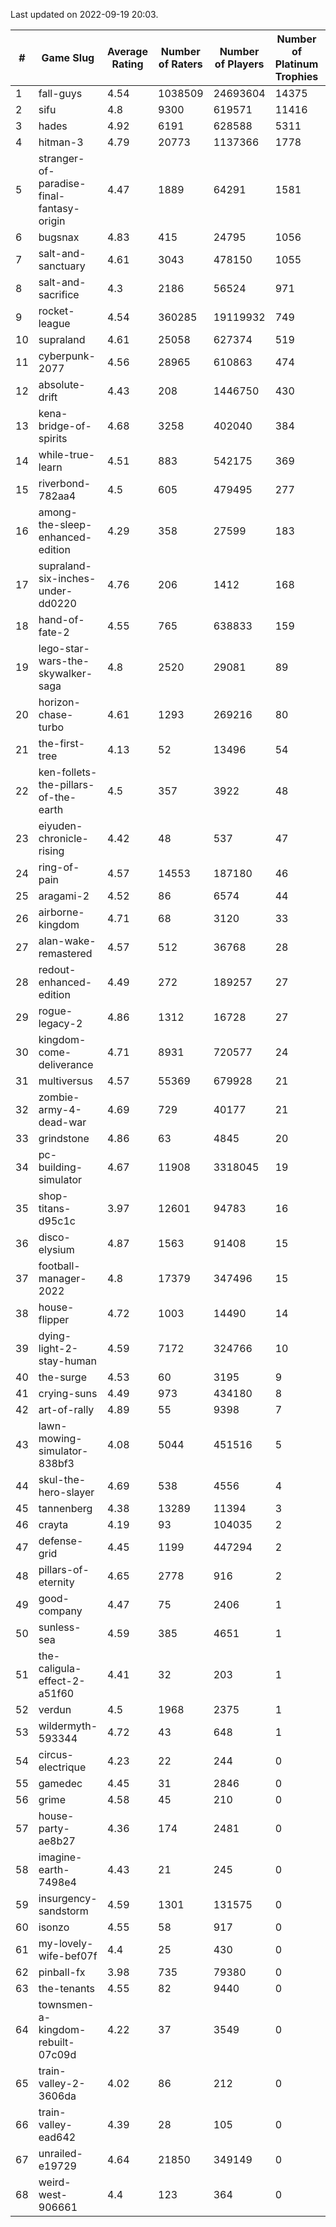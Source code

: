 Last updated on 2022-09-19 20:03.


|#|Game Slug|Average Rating|Number of Raters|Number of Players|Number of Platinum Trophies|Max Rarity (%)|
|---|---|---|---|---|---|---|
|1|fall-guys|4.54|1038509|24693604|14375|90|
|2|sifu|4.8|9300|619571|11416|90|
|3|hades|4.92|6191|628588|5311|89|
|4|hitman-3|4.79|20773|1137366|1778|48|
|5|stranger-of-paradise-final-fantasy-origin|4.47|1889|64291|1581|98|
|6|bugsnax|4.83|415|24795|1056|96|
|7|salt-and-sanctuary|4.61|3043|478150|1055|83|
|8|salt-and-sacrifice|4.3|2186|56524|971|91|
|9|rocket-league|4.54|360285|19119932|749|73|
|10|supraland|4.61|25058|627374|519|100|
|11|cyberpunk-2077|4.56|28965|610863|474|60|
|12|absolute-drift|4.43|208|1446750|430|10|
|13|kena-bridge-of-spirits|4.68|3258|402040|384|94|
|14|while-true-learn|4.51|883|542175|369|93|
|15|riverbond-782aa4|4.5|605|479495|277|69|
|16|among-the-sleep-enhanced-edition|4.29|358|27599|183|45|
|17|supraland-six-inches-under-dd0220|4.76|206|1412|168|99|
|18|hand-of-fate-2|4.55|765|638833|159|72|
|19|lego-star-wars-the-skywalker-saga|4.8|2520|29081|89|98|
|20|horizon-chase-turbo|4.61|1293|269216|80|83|
|21|the-first-tree|4.13|52|13496|54|85|
|22|ken-follets-the-pillars-of-the-earth|4.5|357|3922|48|62|
|23|eiyuden-chronicle-rising|4.42|48|537|47|89|
|24|ring-of-pain|4.57|14553|187180|46|97|
|25|aragami-2|4.52|86|6574|44|92|
|26|airborne-kingdom|4.71|68|3120|33|55|
|27|alan-wake-remastered|4.57|512|36768|28|3|
|28|redout-enhanced-edition|4.49|272|189257|27|40|
|29|rogue-legacy-2|4.86|1312|16728|27|36|
|30|kingdom-come-deliverance|4.71|8931|720577|24|30|
|31|multiversus|4.57|55369|679928|21|83|
|32|zombie-army-4-dead-war|4.69|729|40177|21|66|
|33|grindstone|4.86|63|4845|20|98|
|34|pc-building-simulator|4.67|11908|3318045|19|47|
|35|shop-titans-d95c1c|3.97|12601|94783|16|99|
|36|disco-elysium|4.87|1563|91408|15|28|
|37|football-manager-2022|4.8|17379|347496|15|47|
|38|house-flipper|4.72|1003|14490|14|93|
|39|dying-light-2-stay-human|4.59|7172|324766|10|49|
|40|the-surge|4.53|60|3195|9|94|
|41|crying-suns|4.49|973|434180|8|65|
|42|art-of-rally|4.89|55|9398|7|95|
|43|lawn-mowing-simulator-838bf3|4.08|5044|451516|5|93|
|44|skul-the-hero-slayer|4.69|538|4556|4|96|
|45|tannenberg|4.38|13289|11394|3|65|
|46|crayta|4.19|93|104035|2|22|
|47|defense-grid|4.45|1199|447294|2|79|
|48|pillars-of-eternity|4.65|2778|916|2|79|
|49|good-company|4.47|75|2406|1|59|
|50|sunless-sea|4.59|385|4651|1|38|
|51|the-caligula-effect-2-a51f60|4.41|32|203|1|98|
|52|verdun|4.5|1968|2375|1|57|
|53|wildermyth-593344|4.72|43|648|1|91|
|54|circus-electrique|4.23|22|244|0|91|
|55|gamedec|4.45|31|2846|0|59|
|56|grime|4.58|45|210|0|94|
|57|house-party-ae8b27|4.36|174|2481|0|18|
|58|imagine-earth-7498e4|4.43|21|245|0|65|
|59|insurgency-sandstorm|4.59|1301|131575|0|9|
|60|isonzo|4.55|58|917|0|70|
|61|my-lovely-wife-bef07f|4.4|25|430|0|99|
|62|pinball-fx|3.98|735|79380|0|87|
|63|the-tenants|4.55|82|9440|0|97|
|64|townsmen-a-kingdom-rebuilt-07c09d|4.22|37|3549|0|67|
|65|train-valley-2-3606da|4.02|86|212|0|89|
|66|train-valley-ead642|4.39|28|105|0|79|
|67|unrailed-e19729|4.64|21850|349149|0|38|
|68|weird-west-906661|4.4|123|364|0|73|
